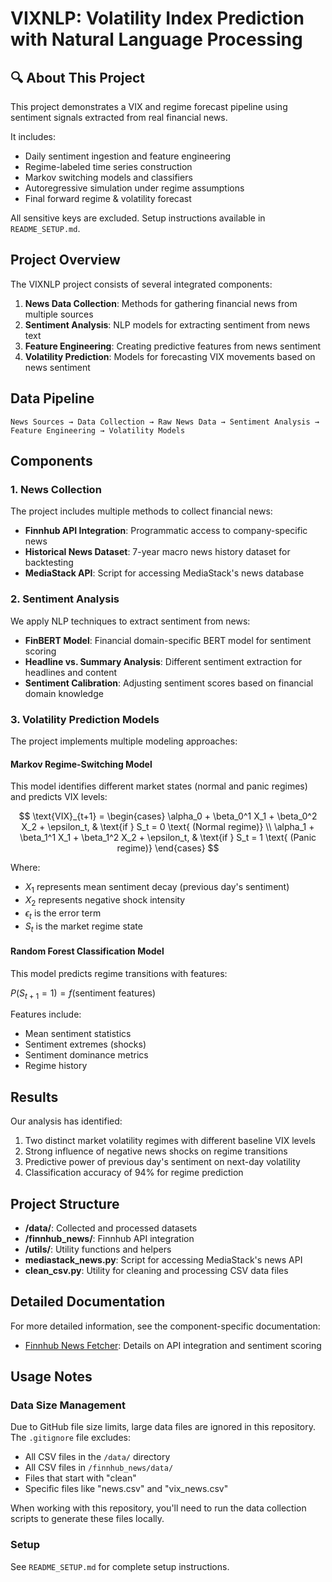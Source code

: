 # VIXNLP: Volatility Index Prediction with Natural Language Processing

## 🔍 About This Project

This project demonstrates a VIX and regime forecast pipeline using sentiment signals extracted from real financial news.

It includes:
- Daily sentiment ingestion and feature engineering
- Regime-labeled time series construction
- Markov switching models and classifiers
- Autoregressive simulation under regime assumptions
- Final forward regime & volatility forecast

All sensitive keys are excluded. Setup instructions available in `README_SETUP.md`.

## Project Overview

The VIXNLP project consists of several integrated components:

1. **News Data Collection**: Methods for gathering financial news from multiple sources
2. **Sentiment Analysis**: NLP models for extracting sentiment from news text
3. **Feature Engineering**: Creating predictive features from news sentiment
4. **Volatility Prediction**: Models for forecasting VIX movements based on news sentiment

## Data Pipeline

```
News Sources → Data Collection → Raw News Data → Sentiment Analysis → Feature Engineering → Volatility Models
```

## Components

### 1. News Collection

The project includes multiple methods to collect financial news:

- **Finnhub API Integration**: Programmatic access to company-specific news
- **Historical News Dataset**: 7-year macro news history dataset for backtesting
- **MediaStack API**: Script for accessing MediaStack's news database

### 2. Sentiment Analysis

We apply NLP techniques to extract sentiment from news:

- **FinBERT Model**: Financial domain-specific BERT model for sentiment scoring
- **Headline vs. Summary Analysis**: Different sentiment extraction for headlines and content
- **Sentiment Calibration**: Adjusting sentiment scores based on financial domain knowledge

### 3. Volatility Prediction Models

The project implements multiple modeling approaches:

#### Markov Regime-Switching Model

This model identifies different market states (normal and panic regimes) and predicts VIX levels:

$$
\text{VIX}_{t+1} = 
\begin{cases}
\alpha_0 + \beta_0^1 X_1 + \beta_0^2 X_2 + \epsilon_t, & \text{if } S_t = 0 \text{ (Normal regime)} \\
\alpha_1 + \beta_1^1 X_1 + \beta_1^2 X_2 + \epsilon_t, & \text{if } S_t = 1 \text{ (Panic regime)}
\end{cases}
$$

Where:
- $X_1$ represents mean sentiment decay (previous day's sentiment)
- $X_2$ represents negative shock intensity
- $\epsilon_t$ is the error term
- $S_t$ is the market regime state

#### Random Forest Classification Model

This model predicts regime transitions with features:

$P(S_{t+1} = 1) = f(\text{sentiment features})$

Features include:
- Mean sentiment statistics
- Sentiment extremes (shocks)
- Sentiment dominance metrics
- Regime history

## Results

Our analysis has identified:

1. Two distinct market volatility regimes with different baseline VIX levels
2. Strong influence of negative news shocks on regime transitions
3. Predictive power of previous day's sentiment on next-day volatility
4. Classification accuracy of 94% for regime prediction

## Project Structure

- **/data/**: Collected and processed datasets
- **/finnhub_news/**: Finnhub API integration
- **/utils/**: Utility functions and helpers
- **mediastack_news.py**: Script for accessing MediaStack's news API
- **clean_csv.py**: Utility for cleaning and processing CSV data files

## Detailed Documentation

For more detailed information, see the component-specific documentation:

- [Finnhub News Fetcher](finnhub_news/README.md): Details on API integration and sentiment scoring

## Usage Notes

### Data Size Management

Due to GitHub file size limits, large data files are ignored in this repository. The `.gitignore` file excludes:
- All CSV files in the `/data/` directory
- All CSV files in `/finnhub_news/data/`
- Files that start with "clean"
- Specific files like "news.csv" and "vix_news.csv"

When working with this repository, you'll need to run the data collection scripts to generate these files locally.

### Setup

See `README_SETUP.md` for complete setup instructions.